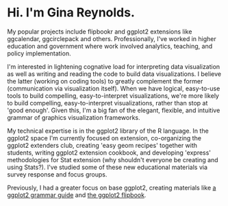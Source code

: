 # Hi. I'm Gina Reynolds.

My popular projects include flipbookr and ggplot2 extensions like ggcalendar, ggcirclepack and others.  Professionally, I've worked in higher education and government where work involved analytics, teaching, and policy implementation.   

I'm interested in lightening cognative load for interpreting data visualization as well as writing and reading the code to build data visualizations.  I believe the latter (working on coding tools) to greatly complement the former (communication via visualization itself). When we have logical, easy-to-use tools to build compelling, easy-to-interpret visualizations, we're more likely to build compelling, easy-to-interpret visualizations, rather than stop at 'good enough'.   Given this, I'm a big fan of the elegant, flexible, and intuitive grammar of graphics visualization frameworks. 

My technical expertise is in the ggplot2 library of the R language.  In the ggplot2 space I'm currently focused on extension, co-organizing the ggplot2 extenders club, creating 'easy geom recipes' together with students, writing ggplot2 extension cookbook, and developing 'express' methodologies for Stat extension (why shouldn't everyone be creating and using Stats?).  I've studied some of these new educational materials via survey response and focus groups. 

Previously, I had a greater focus on base ggplot2, creating materials like [a ggplot2 grammar guide](https://evamaerey.github.io/ggplot2_grammar_guide/about) and [the ggplot2 flipbook](https://evamaerey.github.io/ggplot_flipbook/ggplot_flipbook_xaringan.html#1).



